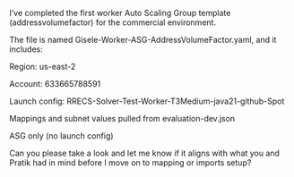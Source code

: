 I’ve completed the first worker Auto Scaling Group template (addressvolumefactor) for the commercial environment.

The file is named Gisele-Worker-ASG-AddressVolumeFactor.yaml, and it includes:

Region: us-east-2

Account: 633665788591

Launch config: RRECS-Solver-Test-Worker-T3Medium-java21-github-Spot

Mappings and subnet values pulled from evaluation-dev.json

ASG only (no launch config)

Can you please take a look and let me know if it aligns with what you and Pratik had in mind before I move on to mapping or imports setup?

